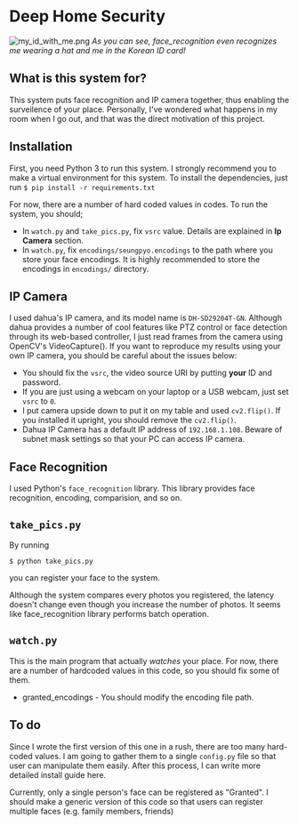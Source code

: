 # Deep Home Security

![my_id_with_me.png](https://user-images.githubusercontent.com/7239579/59995464-2912cb80-9692-11e9-98cf-127f936a259a.png)
*As you can see, face_recognition even recognizes me wearing a hat and me in the Korean ID card!*

## What is this system for?
This system puts face recognition and IP camera together, thus enabling the surveilence of your place.
Personally, I've wondered what happens in my room when I go out, and that was the direct motivation of this project.

## Installation
First, you need Python 3 to run this system. I strongly recommend you to make a virtual environment for this system.
To install the dependencies, just run
`$ pip install -r requirements.txt`

For now, there are a number of hard coded values in codes. To run the system, you should;
* In `watch.py` and `take_pics.py`, fix `vsrc` value. Details are explained in **Ip Camera** section.
* In `watch.py`, fix `encodings/seungpyo.encodings` to the path where you store your face encodings. It is highly recommended to store the encodings in  `encodings/` directory.

## IP Camera
I used dahua's IP camera, and its model name is `DH-SD29204T-GN`.
Although dahua provides a number of cool features like PTZ control or face detection through its web-based controller, 
I just read frames from the camera using OpenCV's VideoCapture().
If you want to reproduce my results using your own IP camera, you should be careful about the issues below:
* You should fix the `vsrc`, the video source URI by putting **your** ID and password.
* If you are just using a webcam on your laptop or a USB webcam, just set `vsrc` to `0`. 
* I put camera upside down to put it on my table and used `cv2.flip()`. If you installed it upright, you should remove the `cv2.flip()`.
* Dahua IP Camera has a default IP address of `192.168.1.108`. Beware of subnet mask settings so that your PC can access IP camera.


## Face Recognition
I used Python's `face_recognition` library. 
This library provides face recognition, encoding, comparision, and so on.

## `take_pics.py`
By running 

`$ python take_pics.py`

you can register your face to the system.

Although the system compares every photos you registered, the latency doesn't change even though you increase the number of photos.
It seems like face_recognition library performs batch operation.

## `watch.py`

This is the main program that actually *watches* your place. For now, there are a number of hardcoded values in this code, so you should fix some of them.
* granted_encodings - You should modify the encoding file path.

## To do
Since I wrote the first version of this one in a rush, there are too many hard-coded values. I am going to gather them to a single `config.py` file so that user can manipulate them easily.
After this process, I can write more detailed install guide here.

Currently, only a single person's face can be registered as "Granted". I should make a generic version of this code so that users can register multiple faces (e.g. family members, friends)
